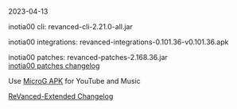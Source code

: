 2023-04-13
  
inotia00 cli: revanced-cli-2.21.0-all.jar  

inotia00 integrations: revanced-integrations-0.101.36-v0.101.36.apk  

inotia00 patches: revanced-patches-2.168.36.jar  
[inotia00 patches changelog](https://github.com/inotia00/revanced-patches/releases/tag/v2.168.36)  

Use [MicroG APK](https://github.com/inotia00/VancedMicroG/releases/latest/download/microg.apk) for YouTube and Music

[ReVanced-Extended Changelog](https://github.com/Kingsmanvn-Official/ReVanced-Extended/blob/main/changelog.md)
